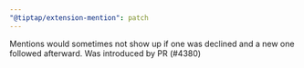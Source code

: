 ```yaml
---
"@tiptap/extension-mention": patch
---
```


Mentions would sometimes not show up if one was declined and a new one followed afterward. Was introduced by PR (#4380)
